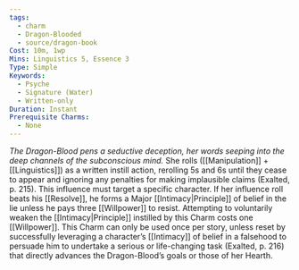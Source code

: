```yaml
---
tags:
  - charm
  - Dragon-Blooded
  - source/dragon-book
Cost: 10m, 1wp
Mins: Linguistics 5, Essence 3
Type: Simple
Keywords:
  - Psyche
  - Signature (Water)
  - Written-only
Duration: Instant
Prerequisite Charms:
  - None
---
```

*The Dragon-Blood pens a seductive deception, her words seeping into the deep channels of the subconscious mind.*
She rolls ([[Manipulation]] + [[Linguistics]]) as a written instill action, rerolling 5s and 6s until they cease to appear and ignoring any penalties for making implausible claims (Exalted, p. 215). This influence must target a specific character. If her influence roll beats his [[Resolve]], he forms a Major [[Intimacy|Principle]] of belief in the lie unless he pays three [[Willpower]] to resist. Attempting to voluntarily weaken the [[Intimacy|Principle]] instilled by this Charm costs one [[Willpower]]. This Charm can only be used once per story, unless reset by successfully leveraging a character’s [[Intimacy]] of belief in a falsehood to persuade him to undertake a serious or life-changing task (Exalted, p. 216) that directly advances the Dragon-Blood’s goals or those of her Hearth.
